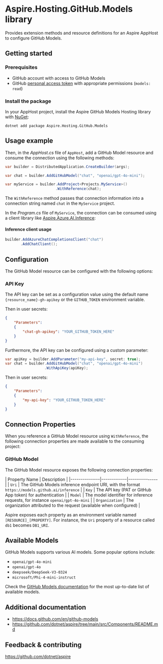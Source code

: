 # Aspire.Hosting.GitHub.Models library

Provides extension methods and resource definitions for an Aspire AppHost to configure GitHub Models.

## Getting started

### Prerequisites

- GitHub account with access to GitHub Models
- GitHub [personal access token](https://docs.github.com/en/github-models/use-github-models/prototyping-with-ai-models#experimenting-with-ai-models-using-the-api) with appropriate permissions (`models: read`)

### Install the package

In your AppHost project, install the Aspire GitHub Models Hosting library with [NuGet](https://www.nuget.org):

```dotnetcli
dotnet add package Aspire.Hosting.GitHub.Models
```

## Usage example

Then, in the _AppHost.cs_ file of `AppHost`, add a GitHub Model resource and consume the connection using the following methods:

```csharp
var builder = DistributedApplication.CreateBuilder(args);

var chat = builder.AddGitHubModel("chat", "openai/gpt-4o-mini");

var myService = builder.AddProject<Projects.MyService>()
                       .WithReference(chat);
```

The `WithReference` method passes that connection information into a connection string named `chat` in the `MyService` project.

In the _Program.cs_ file of `MyService`, the connection can be consumed using a client library like [Aspire.Azure.AI.Inference](https://www.nuget.org/packages/Aspire.Azure.AI.Inference):

#### Inference client usage
```csharp
builder.AddAzureChatCompletionsClient("chat")
       .AddChatClient();
```

## Configuration

The GitHub Model resource can be configured with the following options:

### API Key

The API key can be set as a configuration value using the default name `{resource_name}-gh-apikey` or the `GITHUB_TOKEN` environment variable.

Then in user secrets:

```json
{
    "Parameters": 
    {
        "chat-gh-apikey": "YOUR_GITHUB_TOKEN_HERE"
    }
}
```

Furthermore, the API key can be configured using a custom parameter:

```csharp
var apiKey = builder.AddParameter("my-api-key", secret: true);
var chat = builder.AddGitHubModel("chat", "openai/gpt-4o-mini")
                  .WithApiKey(apiKey);
```

Then in user secrets:

```json
{
    "Parameters": 
    {
        "my-api-key": "YOUR_GITHUB_TOKEN_HERE"
    }
}
```

## Connection Properties

When you reference a GitHub Model resource using `WithReference`, the following connection properties are made available to the consuming project:

### GitHub Model

The GitHub Model resource exposes the following connection properties:

| Property Name | Description |
|---------------|-------------|---------------|
| `Uri` | The GitHub Models inference endpoint URI, with the format `https://models.github.ai/inference` |
| `Key` | The API key (PAT or GitHub App token) for authentication |
| `Model` | The model identifier for inference requests, for instance `openai/gpt-4o-mini` |
| `Organization` | The organization attributed to the request (available when configured) |

Aspire exposes each property as an environment variable named `[RESOURCE]_[PROPERTY]`. For instance, the `Uri` property of a resource called `db1` becomes `DB1_URI`.

## Available Models

GitHub Models supports various AI models. Some popular options include:

- `openai/gpt-4o-mini`
- `openai/gpt-4o`
- `deepseek/DeepSeek-V3-0324`
- `microsoft/Phi-4-mini-instruct`

Check the [GitHub Models documentation](https://docs.github.com/en/github-models) for the most up-to-date list of available models.

## Additional documentation

* https://docs.github.com/en/github-models
* https://github.com/dotnet/aspire/tree/main/src/Components/README.md

## Feedback & contributing

https://github.com/dotnet/aspire
